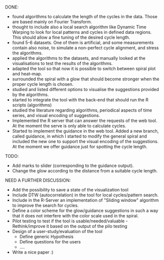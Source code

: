 DONE:

- found algorithms to calculate the length of the cycles in the data. Those are based mainly on Fourier Transform.
- thought to include also a local search algorithm like Dynamic Time Warping to look for local patterns and cycles in defined data regions. This should allow a fine tuning of the desired cycle length.
- found 5-6 datasets. One of them is artificial, and some measurements contain also noise, to simulate a non-perfect cycle alignment, and stress the algorithms.
- applied the algorithms to the datasets, and manually looked at the visualisations to test the results of the algorithms.
- adapted the tool so that now it is possible to switch between spiral plot and heat-map.
- surrounded the spiral with a glow that should become stronger when the proper cycle length is chosen.
- studied and listed different options to visualise the suggestions provided by the algorithms.
- started to integrate the tool with the back-end that should run the R scripts (algorithms)
- studied the literature regarding algorithms, periodical aspects of time series, and visual encoding of suggestions.
- Implemented the R server that can answer the requests of the web tool. At the moment the serve is only able to calculate cycles.
- Started to implement the guidance in the web tool. Added a new branch, called guidance, in which I started to modify the general spiral and included the new one to support the visual encoding of the suggestions.
  At the moment we offer guidance just for spotting the cycle length.


TODO:

- Add marks to slider (corresponding to the guidance output).
- Change the glow according to the distance from a suitable cycle length.


NEED A FURTHER DISCUSSION:

- Add the possibility to save a state of the visualization tool
- Include DTW (autocorrelation) in the tool for local cycles/pattern search.
- Include in the R-Server an implementation of "Sliding window" algorithm to improve the search for cycles.
- Define a color scheme for the glow/guidance suggestions in such a way that it does not interfere with the color scale used in the spiral.
- Pilot testing to test if the tool is usable/needed/valuable
        - Rethink/improve it based on the output of the pilo testing
- Design of a user-study/evaluation of the tool
    - Define generic Hypothesis
    - Define questions for the users
    - ....
- Write a nice paper :)
